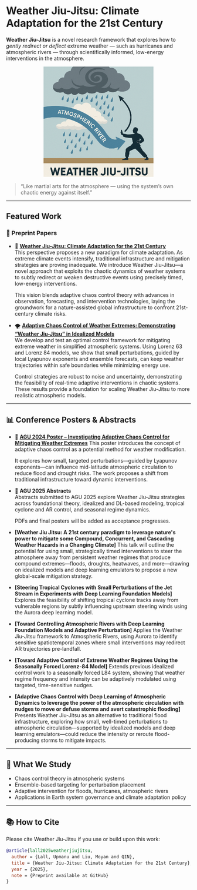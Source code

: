 # Weather Jiu-Jitsu: Climate Adaptation for the 21st Century

**Weather Jiu-Jitsu** is a novel research framework that explores how to *gently redirect or deflect* extreme weather — such as hurricanes and atmospheric rivers — through scientifically informed, low-energy interventions in the atmosphere.

<p align="center">
  <img src="./media/wjj-funny.png" width="300"/>
</p>

> “Like martial arts for the atmosphere — using the system’s own chaotic energy against itself.”

---

## Featured Work
### 📄 Preprint Papers

- 🔬 **[Weather Jiu-Jitsu: Climate Adaptation for the 21st Century](./publication/weatherjiujitsu-perspective.pdf)**  
  This perspective proposes a new paradigm for climate adaptation. As extreme climate events intensify, traditional infrastructure and mitigation strategies are proving inadequate. We introduce Weather Jiu-Jitsu—a novel approach that exploits the chaotic dynamics of weather systems to subtly redirect or weaken destructive events using precisely timed, low-energy interventions.

  This vision blends adaptive chaos control theory with advances in observation, forecasting, and intervention technologies, laying the groundwork for a nature-assisted global infrastructure to confront 21st-century climate risks.

- 🌪️ **[Adaptive Chaos Control of Weather Extremes: Demonstrating “Weather Jiu-Jitsu” in Idealized Models](./publication/chaos-control-paper.pdf)**  
  We develop and test an optimal control framework for mitigating extreme weather in simplified atmospheric systems. Using Lorenz 63 and Lorenz 84 models, we show that small perturbations, guided by local Lyapunov exponents and ensemble forecasts, can keep weather trajectories within safe boundaries while minimizing energy use.

  Control strategies are robust to noise and uncertainty, demonstrating the feasibility of real-time adaptive interventions in chaotic systems. These results provide a foundation for scaling Weather Jiu-Jitsu to more realistic atmospheric models.

---

## 📊 Conference Posters & Abstracts

- 📍 **[AGU 2024 Poster – Investigating Adaptive Chaos Control for Mitigating Weather Extremes](./publication/AGU-poster-2024.pdf)**
  This poster introduces the concept of adaptive chaos control as a potential method for weather modification.

  It explores how small, targeted perturbations—guided by Lyapunov exponents—can influence mid-latitude atmospheric circulation to reduce flood and drought risks. The work proposes a shift from traditional infrastructure toward dynamic interventions.

- 📍 **AGU 2025 Abstracts**  
  Abstracts submitted to AGU 2025 explore Weather Jiu-Jitsu strategies across foundational theory, idealized and DL-based modeling, tropical cyclone and AR control, and seasonal regime dynamics.
  
  PDFs and final posters will be added as acceptance progresses.

- **[Weather Jiu Jitsu: A 21st century paradigm to leverage nature's power to mitigate some Compound, Concurrent, and Cascading Weather Hazards in a Changing Climate]**
  This talk will outline the potential for using small, strategically timed interventions to steer the atmosphere away from persistent weather regimes that produce compound extremes—floods, droughts, heatwaves, and more—drawing on idealized models and deep learning emulators to propose a new global-scale mitigation strategy.

- **[Steering Tropical Cyclones with Small Perturbations of the Jet Stream in Experiments with Deep Learning Foundation Models]**
  Explores the feasibility of shifting tropical cyclone tracks away from vulnerable regions by subtly influencing upstream steering winds using the Aurora deep learning model.

- **[Toward Controlling Atmospheric Rivers with Deep Learning Foundation Models and Adaptive Perturbation]**
  Applies the Weather Jiu-Jitsu framework to Atmospheric Rivers, using Aurora to identify sensitive spatiotemporal zones where small interventions may redirect AR trajectories pre-landfall.

- **[Toward Adaptive Control of Extreme Weather Regimes Using the Seasonally Forced Lorenz-84 Model]**
  Extends previous idealized control work to a seasonally forced L84 system, showing that weather regime frequency and intensity can be adaptively modulated using targeted, time-sensitive nudges.

- **[Adaptive Chaos Control with Deep Learning of Atmospheric Dynamics to leverage the power of the atmospheric circulation with nudges to move or defuse storms and avert catastrophic
flooding]**
  Presents Weather Jiu-Jitsu as an alternative to traditional flood infrastructure, exploring how small, well-timed perturbations to atmospheric circulation—supported by idealized models and deep learning emulators—could reduce the intensity or reroute flood-producing storms to mitigate impacts.

 
---

## 🧠 What We Study

- Chaos control theory in atmospheric systems  
- Ensemble-based targeting for perturbation placement  
- Adaptive intervention for floods, hurricanes, atmospheric rivers  
- Applications in Earth system governance and climate adaptation policy

---

## 📚 How to Cite

Please cite Weather Jiu-Jitsu if you use or build upon this work:

```bibtex
@article{lall2025weatherjiujitsu,
  author = {Lall, Upmanu and Liu, Moyan and QIN},
  title = {Weather Jiu-Jitsu: Climate Adaptation for the 21st Century},
  year = {2025},
  note = {Preprint available at GitHub}
}

